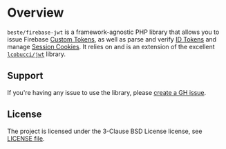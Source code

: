 # Overview

`beste/firebase-jwt` is a framework-agnostic PHP library that allows you to issue Firebase [Custom Tokens], as well as 
parse and verify [ID Tokens] and manage [Session Cookies]. It relies on and is an extension of the excellent
[`lcobucci/jwt`](https://github.com/lcobucci/jwt) library. 

## Support

If you're having any issue to use the library, please [create a GH issue].

## License

The project is licensed under the 3-Clause BSD License license, see [LICENSE file].

[Custom Tokens]: https://firebase.google.com/docs/auth/admin/create-custom-tokens
[ID Tokens]: https://firebase.google.com/docs/auth/admin/verify-id-tokens
[Session Cookies]: https://firebase.google.com/docs/auth/admin/manage-cookies
[create a GH issue]: https://github.com/beste/firebase-jwt/issues/new
[LICENSE file]: https://github.com/beste/firebase-jwt/blob/main/LICENSE

